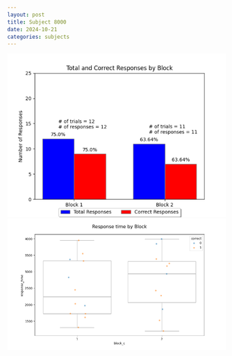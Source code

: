 ```yaml
---
layout: post
title: Subject 8000
date: 2024-10-21
categories: subjects
---
```


![](data/8000/run-20/8000_ATS_responses.png)
![](data/8000/run-20/8000_ATS_rt.png)
